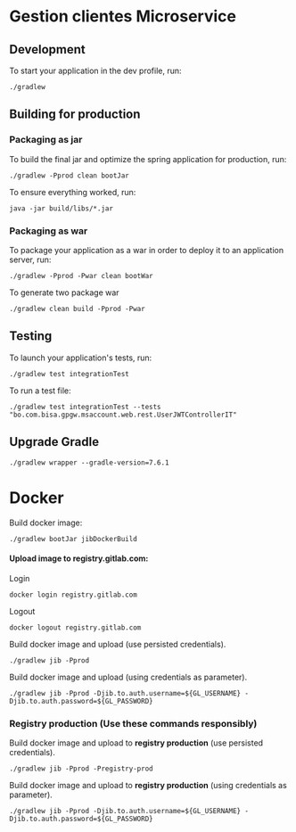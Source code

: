 # Gestion clientes Microservice

## Development

To start your application in the dev profile, run:

```
./gradlew
```

## Building for production

### Packaging as jar

To build the final jar and optimize the spring application for production, run:

```
./gradlew -Pprod clean bootJar
```

To ensure everything worked, run:

```
java -jar build/libs/*.jar
```

### Packaging as war

To package your application as a war in order to deploy it to an application server, run:

```
./gradlew -Pprod -Pwar clean bootWar
```

To generate two package war

```
./gradlew clean build -Pprod -Pwar
```

## Testing

To launch your application's tests, run:

```
./gradlew test integrationTest
```

To run a test file:

```
./gradlew test integrationTest --tests "bo.com.bisa.gpgw.msaccount.web.rest.UserJWTControllerIT"
```

## Upgrade Gradle

```
./gradlew wrapper --gradle-version=7.6.1
```

# Docker

Build docker image:

```
./gradlew bootJar jibDockerBuild
```

#### Upload image to **registry.gitlab.com**:

Login

```
docker login registry.gitlab.com
```

Logout

```
docker logout registry.gitlab.com
```

Build docker image and upload (use persisted credentials).

```
./gradlew jib -Pprod
```

Build docker image and upload (using credentials as parameter).

```
./gradlew jib -Pprod -Djib.to.auth.username=${GL_USERNAME} -Djib.to.auth.password=${GL_PASSWORD}
```

### Registry production (Use these commands responsibly)

Build docker image and upload to **registry production** (use persisted credentials).

```
./gradlew jib -Pprod -Pregistry-prod
```

Build docker image and upload to **registry production** (using credentials as parameter).

```
./gradlew jib -Pprod -Djib.to.auth.username=${GL_USERNAME} -Djib.to.auth.password=${GL_PASSWORD}
```
